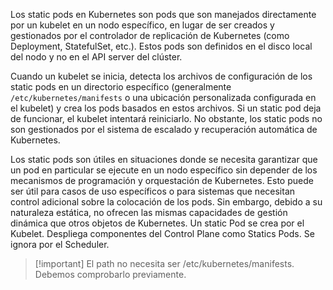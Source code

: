   
Los static pods en Kubernetes son pods que son manejados directamente por un kubelet en un nodo específico, en lugar de ser creados y gestionados por el controlador de replicación de Kubernetes (como Deployment, StatefulSet, etc.). Estos pods son definidos en el disco local del nodo y no en el API server del clúster.

Cuando un kubelet se inicia, detecta los archivos de configuración de los static pods en un directorio específico (generalmente `/etc/kubernetes/manifests` o una ubicación personalizada configurada en el kubelet) y crea los pods basados en estos archivos. Si un static pod deja de funcionar, el kubelet intentará reiniciarlo. No obstante, los static pods no son gestionados por el sistema de escalado y recuperación automática de Kubernetes.

Los static pods son útiles en situaciones donde se necesita garantizar que un pod en particular se ejecute en un nodo específico sin depender de los mecanismos de programación y orquestación de Kubernetes. Esto puede ser útil para casos de uso específicos o para sistemas que necesitan control adicional sobre la colocación de los pods. Sin embargo, debido a su naturaleza estática, no ofrecen las mismas capacidades de gestión dinámica que otros objetos de Kubernetes.
Un static Pod se crea por el Kubelet.
Despliega componentes del Control Plane como Statics Pods.
Se ignora por el Scheduler.

>[!important] El path no necesita ser /etc/kubernetes/manifests. Debemos comprobarlo previamente. 

